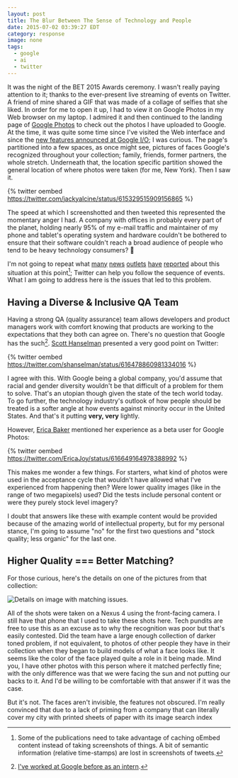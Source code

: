 ```yaml
---
layout: post
title: The Blur Between The Sense of Technology and People
date: 2015-07-02 03:39:27 EDT
category: response
image: none
tags:
  - google
  - ai
  - twitter
---
```


It was the night of the BET 2015 Awards ceremony. I wasn't really paying
attention to it; thanks to the ever-present live streaming of events on Twitter.
A friend of mine shared a GIF that was made of a collage of selfies that she
liked. In order for me to open it up, I had to view it on Google Photos in my
Web browser on my laptop. I admired it and then continued to the landing page
of [Google Photos][1] to check out the photos I have uploaded to Google. At the
time, it was quite some time since I've visited the Web interface and since the
[new features announced at Google I/O][2]; I was curious. The page's partitioned
into a few spaces, as once might see, pictures of faces Google's recognized
throughout your collection; family, friends, former partners, the whole
stretch. Underneath that, the location specific partition showed the general
location of where photos were taken (for me, New York). Then I saw it.

{% twitter oembed https://twitter.com/jackyalcine/status/615329515909156865 %}

The speed at which I screenshotted and then tweeted this represented the
momentary anger I had. A company with offices in probably every part of the
planet, holding nearly 95% of my e-mail traffic and maintainer of my
phone and tablet's operating system and hardware couldn't be bothered to ensure
that their software couldn't reach a broad audience of people who tend to be
heavy technology consumers? :triumph:

I'm not going to repeat what [many][5] [news][6] [outlets][7] [have][8]
[reported][9] about this situation at this point[^1]; Twitter can help you
follow the sequence of events. What I am going to address here is the issues
that led to this problem.

## Having a Diverse & Inclusive QA Team

Having a strong QA (quality assurance) team allows developers and product
managers work with comfort knowing that products are working to the expectations
that they both can agree on. There's no question that Google has the such[^2].
[Scott Hanselman][sh] presented a very good point on Twitter:

{% twitter oembed https://twitter.com/shanselman/status/616478860981334016 %}

I agree with this. With Google being a global company, you'd assume that
racial and gender diversity wouldn't be that difficult of a problem for them
to solve. That's an utopian though given the state of the tech world today.
To go further, the technology industry's outlook of how people should be
treated is a softer angle at how events against minority occur in the United
States. And that's it putting __very, very__ lightly.

However, [Erica Baker][eb] mentioned her experience as a beta user for Google
Photos:

{% twitter oembed https://twitter.com/EricaJoy/status/616649164978388992 %}

This makes me wonder a few things. For starters, what kind of photos were used
in the acceptance cycle that wouldn't have allowed what I've experienced from
happening then? Were lower quality images (like in the range of two megapixels)
used? Did the tests include personal content or were they purely stock level
imagery?

I doubt that answers like these with example content would be provided because
of the amazing world of intellectual property, but for my personal stance, I'm
going to assume "no" for the first two questions and "stock quality; less
organic" for the last one.

## Higher Quality === Better Matching?

For those curious, here's the details on one of the pictures
from that collection:

![Details on image with matching issues.](/images/snapshot249.png)

All of the shots were taken on a Nexus 4 using the front-facing camera.
I still have that phone that I used to take these shots here. Tech pundits are
free to use this as an excuse as to why the recognition was poor but that's
easily contested. Did the team have a large enough collection of darker toned
problem, if not equivalent, to photos of other people they have in their
collection when they began to build models of what a face looks like. It seems
like the color of the face played quite a role in it being made. Mind you, I
have other photos with this person where it matched perfectly fine; with the
only difference was that we were facing the sun and not putting our backs to it.
And I'd be willing to be comfortable with that answer if it was the case.

But it's not. The faces aren't invisible, the features not obscured. I'm really
convinced that due to a lack of priming from a company that can literally cover
my city with printed sheets of paper with its image search index

[sh]: http://hanselman.com
[eb]: http://www.ericabaker.com/
[1]: https://photos.google.com/search
[2]: https://www.google.com/intl/en/photos/about/
[3]: /work/resume/
[4]: /about/
[5]: http://arstechnica.com/business/2015/06/google-dev-apologizes-after-photos-app-tags-black-people-as-gorillas/
[6]: https://www.theverge.com/2015/7/1/8880363/google-apologizes-photos-app-tags-two-black-people-gorillas/
[7]: http://www.huffingtonpost.com/2015/07/02/google-black-people-goril_n_7717008.html/
[8]: http://www.bbc.com/news/technology-33347866
[9]: http://bits.blogs.nytimes.com/2015/07/01/google-photos-mistakenly-labels-black-people-gorillas/
[^1]: Some of the publications need to take advantage of caching oEmbed content instead of taking screenshots of things. A bit of semantic information (relative time-stamps) are lost in screenshots of tweets.
[^2]: [I've worked at Google before as an intern][3].
